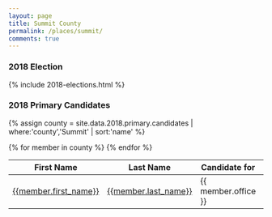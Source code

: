 ```yaml
---
layout: page
title: Summit County
permalink: /places/summit/
comments: true
---
```


<!-- <section class="notice">
  <p>{{ site.data.places.utah_county.wikipedia_snippet }} (<a href="{{ site.data.places.utah_county.wikipedia_url }}"><span>Wikipedia</span></a>)</p>
</section> -->

### 2018 Election

{% include 2018-elections.html %}

### 2018 Primary Candidates
{% assign county = site.data.2018.primary.candidates | where:'county','Summit' | sort:'name' %}
<table>
<thead>
  <th>First Name</th>
  <th>Last Name</th>
  <th>Candidate for</th>
  <th>City</th>
  <th>County</th>
</thead>
<tbody>
{% for member in county  %}
  <tr>
    <td><a href="{{member.id}}">{{member.first_name}}</a></td>
    <td><a href="{{member.id}}">{{member.last_name}}</a></td>
    <td>{{ member.office }}</td>
    <td><a href="../../places/{{ member.county | downcase | replace: ' ','-' }}/{{ member.city | downcase | replace: ' ','-' }}">{{ member.city }}</a></td>
    <td><a href="../../places/{{ member.county | downcase | replace: ' ','-' }}">{{ member.county }}</a></td>
  </tr>
{% endfor %}
</tbody>
</table>